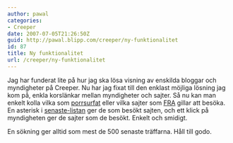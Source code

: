 ```yaml
---
author: pawal
categories:
- Creeper
date: 2007-07-05T21:26:50Z
guid: http://pawal.blipp.com/creeper/ny-funktionalitet
id: 87
title: Ny funktionalitet
url: /creeper/ny-funktionalitet
---
```


Jag har funderat lite på hur jag ska lösa visning av enskilda bloggar och myndigheter på Creeper. Nu har jag fixat till den enklast möjliga lösning jag kom på, enkla korslänkar mellan myndigheter och sajter. Så nu kan man enkelt kolla vilka som <a href="http://gnuheter.com/creeper/site/www.synd.nu">porrsurfat</a> eller vilka sajter som <a href="http://gnuheter.com/creeper/name/F%C3%B6rsvarets%20Radioanstalt%20FRA">FRA</a> gillar att besöka. En asterisk i <a href="http://gnuheter.com/creeper/senaste">senaste-listan</a> ger de som besökt sajten, och ett klick på myndigheten ger de sajter som de besökt. Enkelt och smidigt.

En sökning ger alltid som mest de 500 senaste träffarna. Håll till godo.